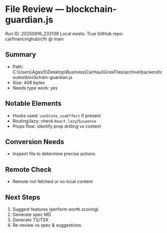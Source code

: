 # File Review — blockchain-guardian.js
Run ID: 20250916_233138
Local exists: True
GitHub repo: carfinancinghub/cfh @ main

## Summary
- Path: C:\Users\Agasi5\Desktop\Business\CarHaul\GrokFiles\archive\backend\routes\blockchain-guardian.js
- Size: 406 bytes
- Needs type work: yes

## Notable Elements
- Hooks used: `useState`, `useEffect` if present
- Routing/lazy: check `React.lazy`/`Suspense`
- Props flow: identify prop drilling vs context

## Conversion Needs
- Inspect file to determine precise actions

## Remote Check
- Remote not fetched or no local content

## Next Steps
1) Suggest features (perform worth scoring)
2) Generate spec MD
3) Generate TS/TSX
4) Re-review vs spec & suggestions